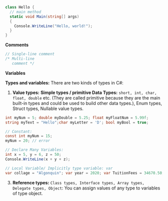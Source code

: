 
```c#
class Hello {
  // main method
  static void Main(string[] args)
  {
    Console.WriteLine("Hello, world!");
  }
}
```
**Comments**
```c#
// Single-line comment
/* Multi-line 
   comment */
```

**Variables**

**Types and variables:**
There are two kinds of types in C#:
1.	**Value types:**
**Simple types / primitive Data Types:** `short, int, char, float, double` etc. (They are called primitive because they 
are the main built-in types and could be used to build other data types.), Enum types, Struct types, Nullable value types.
```c#
int myNum = 5; double myDouble = 5.25; float myFloatNum = 5.99f;
string myText = "Hello";char myLetter = 'D'; bool myBool = true;

// Constant:
const int myNum = 15;
myNum = 20; // error

// Declare Many Variables:
int x = 5, y = 6, z = 50;
Console.WriteLine(x + y + z);

// Local Variable/ Implicitly type variable: var
var collage = "Algonquin"; var year = 2020; var TuitionFees = 34670.50;
```


3.	**Reference types:** `Class types, Interface types, Array types, Delegate types, Object`: You can assign values of any type to variables of type object.








